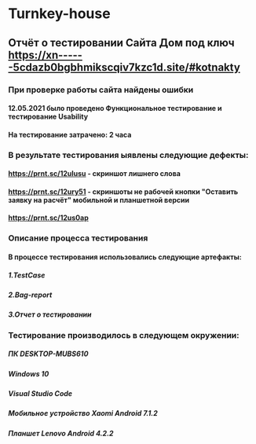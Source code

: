 # Turnkey-house
## Отчёт о тестировании Сайта Дом под ключ https://xn------5cdazb0bgbhmikscqiv7kzc1d.site/#kotnakty 
### При проверке работы сайта найдены ошибки
#### 12.05.2021 было проведено Функциональное тестирование и тестирование Usability 
#### На тестирование затрачено: 2 часа

### В результате тестирования ыявлены следующие дефекты:
#### https://prnt.sc/12ulusu -  скриншот лишнего слова
#### https://prnt.sc/12ury51 - скриншоты не рабочей кнопки "Оставить заявку на расчёт" мобильной и планшетной версии
#### https://prnt.sc/12us0ap

### Описание процесса тестирования

#### В процессе тестирования использовались следующие артефакты:
##### 1.TestCase
##### 2.Bag-report
##### 3.Отчет о тестировании

### Тестирование производилось в следующем окружении:

##### ПК DESKTOP-MUBS610
##### Windows 10
##### Visual Studio Code
##### Мобильное устройство Xaomi Android   7.1.2 
##### Планшет Lenovo Android  4.2.2
